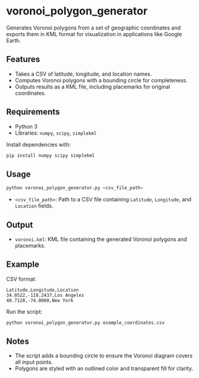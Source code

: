 # voronoi_polygon_generator

Generates Voronoi polygons from a set of geographic coordinates and exports them in KML format for visualization in applications like Google Earth.

## Features
- Takes a CSV of latitude, longitude, and location names.
- Computes Voronoi polygons with a bounding circle for completeness.
- Outputs results as a KML file, including placemarks for original coordinates.

## Requirements
- Python 3
- Libraries: `numpy`, `scipy`, `simplekml`

Install dependencies with:
```sh
pip install numpy scipy simplekml
```

## Usage
```sh
python voronoi_polygon_generator.py <csv_file_path>
```

- `<csv_file_path>`: Path to a CSV file containing `Latitude`, `Longitude`, and `Location` fields.

## Output
- `voronoi.kml`: KML file containing the generated Voronoi polygons and placemarks.

## Example
CSV format:
```
Latitude,Longitude,Location
34.0522,-118.2437,Los Angeles
40.7128,-74.0060,New York
```

Run the script:
```sh
python voronoi_polygon_generator.py example_coordinates.csv
```

## Notes
- The script adds a bounding circle to ensure the Voronoi diagram covers all input points.
- Polygons are styled with an outlined color and transparent fill for clarity.

